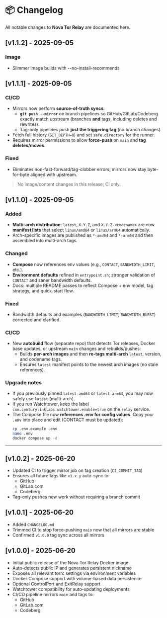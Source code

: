 # 📦 Changelog

All notable changes to **Nova Tor Relay** are documented here.

## [v1.1.2] - 2025-09-05

### Image 
- Slimmer image builds with --no-install-recommends

## [v1.1.1] - 2025-09-05

### CI/CD
- Mirrors now perform **source-of-truth syncs**:
  - **`git push --mirror`** on branch pipelines so GitHub/GitLab/Codeberg exactly match upstream (branches **and** tags, including deletes and rewrites).
  - Tag-only pipelines push **just the triggering tag** (no branch changes).
- Fetch full history (`GIT_DEPTH=0`) and set `safe.directory` for the runner.
- Requires mirror permissions to allow **force-push** on `main` and **tag deletes/moves**.

### Fixed
- Eliminates non-fast-forward/tag-clobber errors; mirrors now stay byte-for-byte aligned with upstream.

> No image/content changes in this release; CI only.

## [v1.1.0] - 2025-09-05

### Added
- **Multi-arch distribution**: `latest`, `X.Y.Z`, and `X.Y.Z-<codename>` are now **manifest lists** that select `linux/amd64` or `linux/arm64` automatically.
- Arch-specific images are published as `*-amd64` and `*-arm64` and then assembled into multi-arch tags.

### Changed
- **Compose** now references env values (e.g., `CONTACT`, `BANDWIDTH_LIMIT`, etc.).
- **Environment defaults** refined in `entrypoint.sh`; stronger validation of `CONTACT` and saner bandwidth defaults.
- Docs: multiple README passes to reflect Compose + env model, tag strategy, and quick-start flow.

### Fixed
- Bandwidth defaults and examples (`BANDWIDTH_LIMIT`, `BANDWIDTH_BURST`) corrected and clarified.

### CI/CD
- New **autobuild** flow (separate repo) that detects Tor releases, Docker base updates, or upstream `main` changes and rebuilds/pushes:
  - Builds **per-arch images** and then **re-tags multi-arch** `latest`, version, and codename tags.
  - Ensures `latest` manifest points to the newest arch images (no stale references).

### Upgrade notes
- If you previously pinned `latest-amd64` or `latest-arm64`, you may now safely use `latest` (multi-arch).  
- If you run Watchtower, keep the label `com.centurylinklabs.watchtower.enable=true` on the `relay` service.
- The Compose file now **references .env for config values**. Copy your `.env` into place and edit (CONTACT must be updated):
  ```bash
  cp .env.example .env
  nano .env
  docker compose up -d
  ```

---

## [v1.0.2] - 2025-06-20

- Updated CI to trigger mirror job on tag creation (`CI_COMMIT_TAG`)
- Ensures all future tags like `v1.x.y` auto-sync to:
  - GitHub
  - GitLab.com
  - Codeberg
- Tag-only pushes now work without requiring a branch commit

## [v1.0.1] - 2025-06-20

- Added `CHANGELOG.md`
- Trimmed CI to stop force-pushing `main` now that all mirrors are stable
- Confirmed `v1.0.0` tag sync across all mirrors

## [v1.0.0] - 2025-06-20

- Initial public release of the Nova Tor Relay Docker image
- Auto-detects public IP and generates persistent nickname
- Exposes all relevant torrc settings via environment variables
- Docker Compose support with volume-based data persistence
- Optional ControlPort and ExitRelay support
- Watchtower compatibility for auto-updating deployments
- CI/CD pipeline mirrors `main` and tags to:
  - GitHub
  - GitLab.com
  - Codeberg

